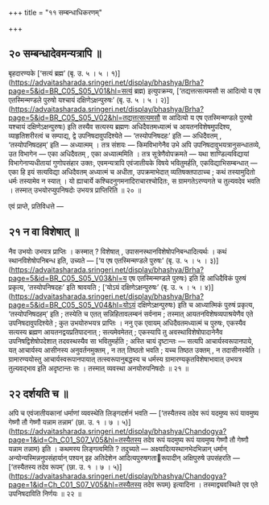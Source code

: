 +++
title = "११ सम्बन्धाधिकरणम्"

+++

## २० सम्बन्धादेवमन्यत्रापि ॥

बृहदारण्यके [‘सत्यं ब्रह्म’ (बृ. उ. ५ । ५ । १)](https://advaitasharada.sringeri.net/display/bhashya/Brha?page=5&id=BR_C05_S05_V01&hl=सत्यं ब्रह्म) इत्युपक्रम्य, [‘तद्यत्तत्सत्यमसौ स आदित्यो य एष एतस्मिन्मण्डले पुरुषो यश्चायं दक्षिणेऽक्षन्पुरुषः’ (बृ. उ. ५ । ५ । २)](https://advaitasharada.sringeri.net/display/bhashya/Brha?page=5&id=BR_C05_S05_V02&hl=तद्यत्तत्सत्यमसौ स आदित्यो य एष एतस्मिन्मण्डले पुरुषो यश्चायं दक्षिणेऽक्षन्पुरुषः) इति तस्यैव सत्यस्य ब्रह्मणः अधिदैवतमध्यात्मं च आयतनविशेषमुपदिश्य, व्याहृतिशरीरत्वं च सम्पाद्य, द्वे उपनिषदावुपदिश्येते — ‘तस्योपनिषदहः’ इति — अधिदैवतम् , ‘तस्योपनिषदहम्’ इति — अध्यात्मम् । तत्र संशयः — किमविभागेनैव उभे अपि उपनिषदावुभयत्रानुसन्धातव्ये, उत विभागेन — एका अधिदैवतम् , एका अध्यात्ममिति । तत्र सूत्रेणैवोपक्रमते — यथा शाण्डिल्यविद्यायां विभागेनाप्यधीतायां गुणोपसंहार उक्तः, एवमन्यत्रापि एवंजातीयके विषये भवितुमर्हति, एकविद्याभिसम्बन्धात् — एका हि इयं सत्यविद्या अधिदैवतम् अध्यात्मं च अधीता, उपक्रमाभेदात् व्यतिषक्तपाठाच्च ; कथं तस्यामुदितो धर्मः तस्यामेव न स्यात् । यो ह्याचार्ये कश्चिदनुगमनादिराचारश्चोदितः, स ग्रामगतेऽरण्यगते च तुल्यवदेव भवति । तस्मात् उभयोरप्युपनिषदोः उभयत्र प्राप्तिरिति ॥ २० ॥

एवं प्राप्ते, प्रतिविधत्ते —

## २१ न वा विशेषात् ॥

नैव उभयोः उभयत्र प्राप्तिः । कस्मात् ? विशेषात् , उपासनस्थानविशेषोपनिबन्धादित्यर्थः । कथं स्थानविशेषोपनिबन्ध इति, उच्यते — [‘य एष एतस्मिन्मण्डले पुरुषः’ (बृ. उ. ५ । ५ । ३)](https://advaitasharada.sringeri.net/display/bhashya/Brha?page=5&id=BR_C05_S05_V03&hl=य एष एतस्मिन्मण्डले पुरुषः) इति हि आधिदैविकं पुरुषं प्रकृत्य, ‘तस्योपनिषदहः’ इति श्रावयति ; [‘योऽयं दक्षिणेऽक्षन्पुरुषः’ (बृ. उ. ५ । ५ । ४)](https://advaitasharada.sringeri.net/display/bhashya/Brha?page=5&id=BR_C05_S05_V04&hl=योऽयं दक्षिणेऽक्षन्पुरुषः) इति च आध्यात्मिकं पुरुषं प्रकृत्य, ‘तस्योपनिषदहम्’ इति ; तस्येति च एतत् सन्निहितावलम्बनं सर्वनाम ; तस्मात् आयतनविशेषव्यपाश्रयेणैव एते उपनिषदावुपदिश्येते ; कुत उभयोरुभयत्र प्राप्तिः । ननु एक एवायम् अधिदैवतमध्यात्मं च पुरुषः, एकस्यैव सत्यस्य ब्रह्मण आयतनद्वयप्रतिपादनात् ; सत्यमेवमेतत् ; एकस्यापि तु अवस्थाविशेषोपादानेनैव उपनिषद्विशेषोपदेशात् तदवस्थस्यैव सा भवितुमर्हति ; अस्ति चायं दृष्टान्तः — सत्यपि आचार्यस्वरूपानपाये, यत् आचार्यस्य आसीनस्य अनुवर्तनमुक्तम् , न तत् तिष्ठतो भवति ; यच्च तिष्ठत उक्तम् , न तदासीनस्येति । ग्रामारण्ययोस्तु आचार्यस्वरूपानपायात् तत्स्वरूपानुबद्धस्य च धर्मस्य ग्रामारण्यकृतविशेषाभावात् उभयत्र तुल्यवद्भाव इति अदृष्टान्तः सः । तस्मात् व्यवस्था अनयोरुपनिषदोः ॥ २१ ॥

## २२ दर्शयति च ॥

अपि च एवंजातीयकानां धर्माणां व्यवस्थेति लिङ्गदर्शनं भवति — [‘तस्यैतस्य तदेव रूपं यदमुष्य रूपं यावमुष्य गेष्णौ तौ गेष्णौ यन्नाम तन्नाम’ (छा. उ. १ । ७ । ५)](https://advaitasharada.sringeri.net/display/bhashya/Chandogya?page=1&id=Ch_C01_S07_V05&hl=तस्यैतस्य तदेव रूपं यदमुष्य रूपं यावमुष्य गेष्णौ तौ गेष्णौ यन्नाम तन्नाम) इति । कथमस्य लिङ्गत्वमिति ? तदुच्यते — अक्ष्यादित्यस्थानभेदभिन्नान् धर्मान् अन्योन्यस्मिन्ननुपसंहार्यान् पश्यन् इह अतिदेशेन आदित्यपुरुषगतारूपादीन् अक्षिपुरुषे उपसंहरति — [‘तस्यैतस्य तदेव रूपम्’ (छा. उ. १ । ७ । ५)](https://advaitasharada.sringeri.net/display/bhashya/Chandogya?page=1&id=Ch_C01_S07_V05&hl=तस्यैतस्य तदेव रूपम्) इत्यादिना । तस्माद्व्यवस्थिते एव एते उपनिषदाविति निर्णयः ॥ २२ ॥
